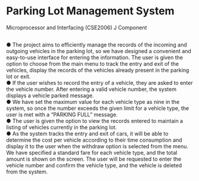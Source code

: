 # Parking Lot Management System
Microprocessor and Interfacing (CSE2006) J Component
## 
● The project aims to efficiently manage the records of the incoming and outgoing vehicles in the parking lot, so we have designed a convenient and easy-to-use interface for entering the information. The user is given the option to choose from the main menu to track the entry and exit of the vehicles, display the records of the vehicles already present in the parking lot or exit.\
● If the user wishes to record the entry of a vehicle, they are asked to enter the vehicle number. After entering a valid vehicle number, the system displays a vehicle parked message.\
● We have set the maximum value for each vehicle type as nine in the system, so once the number exceeds the given limit for a vehicle type, the user is met with a “PARKING FULL” message.\
● The user is given the option to view the records entered to maintain a listing of vehicles currently in the parking lot.\
● As the system tracks the entry and exit of cars, it will be able to determine the cost per vehicle according to their time consumption and display it to the user when the withdraw option is selected from the menu. We have specified a standard fare for each vehicle type, and the total amount is shown on the screen. The user will be requested to enter the vehicle number and confirm the vehicle type, and the vehicle is deleted from the system.
